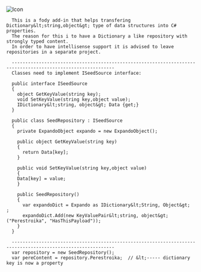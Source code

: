 ![Icon](https://raw.github.com/Fody/BasicFodyAddin/master/Icons/package_icon.png)

      This is a fody add-in that helps transfering Dictionary&lt;string,object&gt; type of data structures into C# properties.
      The reason for this i to have a Dictionary a like repository with strongly typed content.
      In order to have intellisense support it is advised to leave repositories in a separate project. 
      
      ------------------------------------------------------------------------------------------------------------
      Classes need to implement ISeedSource interface:

      public interface ISeedSource
      {
        object GetKeyValue(string key);
        void SetKeyValue(string key,object value);
        IDictionary&lt;string, object&gt; Data {get;}
      }

      public class SeedRepository : ISeedSource
      {
        private ExpandoObject expando = new ExpandoObject();

        public object GetKeyValue(string key)
        {
          return Data[key];
        }

        public void SetKeyValue(string key,object value)
        {
        Data[key] = value;
        }

        public SeedRepository()
        {
          var expandoDict = Expando as IDictionary&lt;String, Object&gt;     ;
          expandoDict.Add(new KeyValuePair&lt;string, object&gt; ("Perestroika", "HasThisPayload"));
        }
      }
      
      ------------------------------------------------------------------------------------------------------------
      var repository = new SeedRepository();
      var pereContent = repository.Perestroika;  // &lt;----- dictionary key is now a property